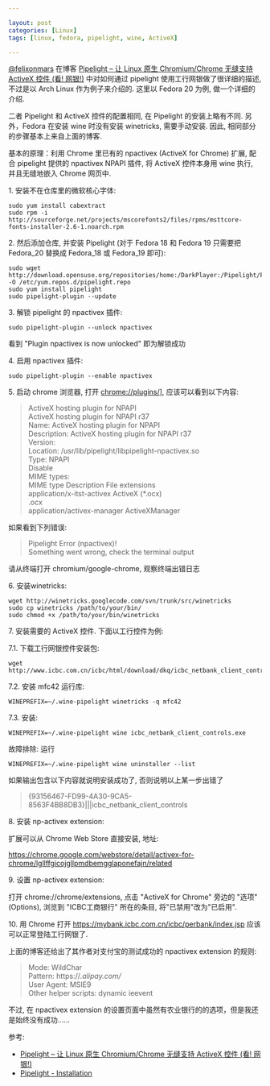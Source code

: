 ```yaml
---

layout: post
categories: [Linux]
tags: [linux, fedora, pipelight, wine, ActiveX]

---
```


[@felixonmars](https://twitter.com/felixonmars) 在博客 [Pipelight – 让 Linux 原生 Chromium/Chrome 无缝支持 ActiveX 控件 (看! 网银!)](http://blog.felixc.at/2014/02/pipelight-let-linux-native-chromium-chrome-support-activex-seamlessly/) 中对如何通过 pipelight 使用工行网银做了很详细的描述, 不过是以 Arch Linux 作为例子来介绍的. 这里以 Fedora 20 为例, 做一个详细的介绍.

二者 Pipelight 和 ActiveX 控件的配置相同, 在 Pipelight 的安装上略有不同. 另外，Fedora 在安装 wine 时没有安装 winetricks, 需要手动安装. 因此, 相同部分的步骤基本上来自上面的博客.

基本的原理：利用 Chrome 里已有的 npactivex (ActiveX for Chrome) 扩展, 配合 pipelight 提供的 npactivex NPAPI 插件, 将 ActiveX 控件本身用 wine 执行, 并且无缝地嵌入 Chrome 网页中.

1\. 安装不在仓库里的微软核心字体:

	sudo yum install cabextract
	sudo rpm -i http://sourceforge.net/projects/mscorefonts2/files/rpms/msttcore-fonts-installer-2.6-1.noarch.rpm

2\. 然后添加仓库, 并安装 Pipelight (对于 Fedora 18 和 Fedora 19 只需要把 Fedora\_20 替换成 Fedora\_18 或 Fedora\_19 即可):

	sudo wget http://download.opensuse.org/repositories/home:/DarkPlayer:/Pipelight/Fedora_20/home:DarkPlayer:Pipelight.repo -O /etc/yum.repos.d/pipelight.repo
	sudo yum install pipelight
	sudo pipelight-plugin --update

3\. 解锁 pipelight 的 npactivex 插件:

	sudo pipelight-plugin --unlock npactivex

看到 "Plugin npactivex is now unlocked" 即为解锁成功

4\. 启用 npactivex 插件:

	sudo pipelight-plugin --enable npactivex

5\. 启动 chrome 浏览器, 打开 <chrome://plugins/>], 应该可以看到以下内容:

>ActiveX hosting plugin for NPAPI  
>ActiveX hosting plugin for NPAPI r37  
>Name:	ActiveX hosting plugin for NPAPI  
>Description:	ActiveX hosting plugin for NPAPI r37  
>Version:  
>Location:	/usr/lib/pipelight/libpipelight-npactivex.so  
>Type:	NPAPI  
>Disable  
>MIME types:  
>MIME type	Description	File extensions  
>application/x-itst-activex	ActiveX (*.ocx)  
>.ocx  
>application/activex-manager	ActiveXManager

如果看到下列错误:

>Pipelight Error (npactivex)!  
>Something went wrong, check the terminal output

请从终端打开 chromium/google-chrome, 观察终端出错日志

6\. 安装winetricks:

	wget http://winetricks.googlecode.com/svn/trunk/src/winetricks
	sudo cp winetricks /path/to/your/bin/
	sudo chmod +x /path/to/your/bin/winetricks

7\. 安装需要的 ActiveX 控件. 下面以工行控件为例:

7.1. 下载工行网银控件安装包:

	wget http://www.icbc.com.cn/icbc/html/download/dkq/icbc_netbank_client_controls.exe

7.2. 安装 mfc42 运行库:

	WINEPREFIX=~/.wine-pipelight winetricks -q mfc42

7.3. 安装:

	WINEPREFIX=~/.wine-pipelight wine icbc_netbank_client_controls.exe

故障排除: 运行

	WINEPREFIX=~/.wine-pipelight wine uninstaller --list

如果输出包含以下内容就说明安装成功了, 否则说明以上某一步出错了

> {93156467-FD99-4A30-9CA5-8563F4BB8DB3}|||icbc_netbank_client_controls

8\. 安装 np-activex extension:

扩展可以从 Chrome Web Store 直接安装, 地址:

<https://chrome.google.com/webstore/detail/activex-for-chrome/lgllffgicojgllpmdbemgglaponefajn/related>

9\. 设置 np-activex extension:

打开 chrome://chrome/extensions, 点击 "ActiveX for Chrome" 旁边的 "选项" (Options), 浏览到 "ICBC工商银行" 所在的条目, 将"已禁用"改为"已启用".

10\. 用 Chrome 打开 <https://mybank.icbc.com.cn/icbc/perbank/index.jsp> 应该可以正常登陆工行网银了.

上面的博客还给出了其作者对支付宝的测试成功的 npactivex extension 的规则:

>Mode: WildChar  
>Pattern: https://*.alipay.com/*  
>User Agent: MSIE9  
>Other helper scripts: dynamic ieevent

不过, 在 npactivex extension 的设置页面中虽然有农业银行的的选项，但是我还是始终没有成功......

参考:

+ [Pipelight – 让 Linux 原生 Chromium/Chrome 无缝支持 ActiveX 控件 (看! 网银!)](http://blog.felixc.at/2014/02/pipelight-let-linux-native-chromium-chrome-support-activex-seamlessly)
+ [Pipelight - Installation](http://fds-team.de/cms/pipelight-installation.html)
